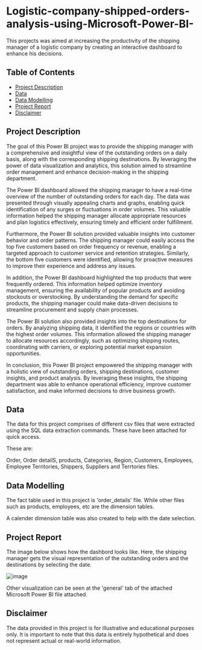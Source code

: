 # Logistic-company-shipped-orders-analysis-using-Microsoft-Power-BI-
This projects was aimed at increasing the productivity of the shipping manager of a logistic company by creating an interactive dashboard to enhance his decisions.

## Table of Contents

- [Project Description](#project-description)
- [Data](#data)
- [Data Modelling](#data-modelling)
- [Project Report](#Project-Report)
- [Disclaimer](#disclaimer)


## Project Description

The goal of this Power BI project was to provide the shipping manager with a comprehensive and insightful view of the outstanding orders on a daily basis, along with the corresponding shipping destinations. By leveraging the power of data visualization and analytics, this solution aimed to streamline order management and enhance decision-making in the shipping department.

The Power BI dashboard allowed the shipping manager to have a real-time overview of the number of outstanding orders for each day. The data was presented through visually appealing charts and graphs, enabling quick identification of any surges or fluctuations in order volumes. This valuable information helped the shipping manager allocate appropriate resources and plan logistics effectively, ensuring timely and efficient order fulfillment.

Furthermore, the Power BI solution provided valuable insights into customer behavior and order patterns. The shipping manager could easily access the top five customers based on order frequency or revenue, enabling a targeted approach to customer service and retention strategies. Similarly, the bottom five customers were identified, allowing for proactive measures to improve their experience and address any issues.

In addition, the Power BI dashboard highlighted the top products that were frequently ordered. This information helped optimize inventory management, ensuring the availability of popular products and avoiding stockouts or overstocking. By understanding the demand for specific products, the shipping manager could make data-driven decisions to streamline procurement and supply chain processes.

The Power BI solution also provided insights into the top destinations for orders. By analyzing shipping data, it identified the regions or countries with the highest order volumes. This information allowed the shipping manager to allocate resources accordingly, such as optimizing shipping routes, coordinating with carriers, or exploring potential market expansion opportunities.

In conclusion, this Power BI project empowered the shipping manager with a holistic view of outstanding orders, shipping destinations, customer insights, and product analysis. By leveraging these insights, the shipping department was able to enhance operational efficiency, improve customer satisfaction, and make informed decisions to drive business growth.


## Data

The data for this project comprises of different csv files that were extracted using the SQL data extraction commands. These have been attached for quick access.

These are:

Order, Order detailS, products, Categories, Region, Customers, Employees, Employee Territories, Shippers, Suppliers and Terrtories files.


## Data Modelling

The fact table used in this project is 'order_details' file. While other files such as products, employees, etc are the dimension tables.

A calender dimension table was also created to help with the date selection. 


## Project Report

The image below shows how the dashbord looks like. Here, the shipping manager gets the visual representation of the outstanding orders and the destinations by selecting the date.

![image](https://github.com/AdebayoDare/Logistic-company-shipped-orders-analysis-using-Microsoft-Power-BI-/assets/93272487/47cd84fe-693b-4b44-b01a-a361d75c469a)

Other visualization can be seen at the 'general' tab of the attached Microsoft Power BI file attached.


## Disclaimer
The data provided in this project is for illustrative and educational purposes only. It is important to note that this data is entirely hypothetical and does not represent actual or real-world information.
